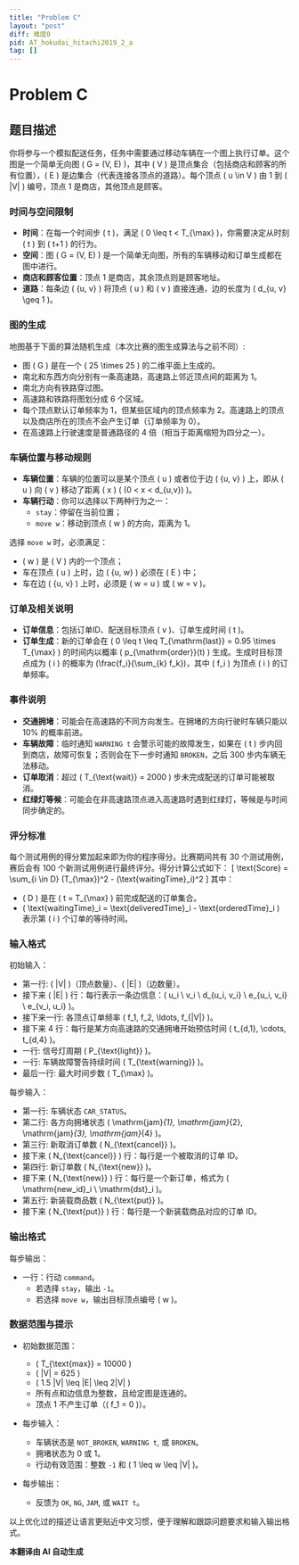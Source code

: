 ```yaml
---
title: "Problem C"
layout: "post"
diff: 难度0
pid: AT_hokudai_hitachi2019_2_a
tag: []
---
```


# Problem C

## 题目描述

你将参与一个模拟配送任务，任务中需要通过移动车辆在一个图上执行订单。这个图是一个简单无向图 \( G = (V, E) \)，其中 \( V \) 是顶点集合（包括商店和顾客的所有位置），\( E \) 是边集合（代表连接各顶点的道路）。每个顶点 \( u \in V \) 由 1 到 \( |V| \) 编号，顶点 1 是商店，其他顶点是顾客。

### 时间与空间限制

- **时间**：在每一个时间步 \( t \)，满足 \( 0 \leq t < T_{\max} \)，你需要决定从时刻 \( t \) 到 \( t+1 \) 的行为。
- **空间**：图 \( G = (V, E) \) 是一个简单无向图，所有的车辆移动和订单生成都在图中进行。
- **商店和顾客位置**：顶点 1 是商店，其余顶点则是顾客地址。
- **道路**：每条边 \( \{u, v\} \) 将顶点 \( u \) 和 \( v \) 直接连通，边的长度为 \( d_{u, v} \geq 1 \)。 

### 图的生成

地图基于下面的算法随机生成（本次比赛的图生成算法与之前不同）:
- 图 \( G \) 是在一个 \( 25 \times 25 \) 的二维平面上生成的。
- 南北和东西方向分别有一条高速路，高速路上邻近顶点间的距离为 1。
- 南北方向有铁路穿过图。
- 高速路和铁路将图划分成 6 个区域。
- 每个顶点默认订单频率为 1，但某些区域内的顶点频率为 2。高速路上的顶点以及商店所在的顶点不会产生订单（订单频率为 0）。
- 在高速路上行驶速度是普通路径的 4 倍（相当于距离缩短为四分之一）。

### 车辆位置与移动规则

- **车辆位置**：车辆的位置可以是某个顶点 \( u \) 或者位于边 \( \{u, v\} \) 上，即从 \( u \) 向 \( v \) 移动了距离 \( x \) \( (0 < x < d_{u,v}) \)。
- **车辆行动**：你可以选择以下两种行为之一：
  - `stay`：停留在当前位置；
  - `move w`：移动到顶点 \( w \) 的方向，距离为 1。

选择 `move w` 时，必须满足：
  - \( w \) 是 \( V \) 内的一个顶点；
  - 车在顶点 \( u \) 上时，边 \( \{u, w\} \) 必须在 \( E \) 中；
  - 车在边 \( \{u, v\} \) 上时，必须是 \( w = u \) 或 \( w = v \)。

### 订单及相关说明

- **订单信息**：包括订单ID、配送目标顶点 \( v \)、订单生成时间 \( t \)。
- **订单生成**：新的订单会在 \( 0 \leq t \leq T_{\mathrm{last}} = 0.95 \times T_{\max} \) 的时间内以概率 \( p_{\mathrm{order}}(t) \) 生成。生成时目标顶点成为 \( i \) 的概率为 \(\frac{f_i}{\sum_{k} f_k}\)，其中 \( f_i \) 为顶点 \( i \) 的订单频率。

### 事件说明

- **交通拥堵**：可能会在高速路的不同方向发生。在拥堵的方向行驶时车辆只能以 10% 的概率前进。
- **车辆故障**：临时通知 `WARNING t` 会警示可能的故障发生，如果在 \( t \) 步内回到商店，故障可恢复；否则会在下一步时通知 `BROKEN`，之后 300 步内车辆无法移动。
- **订单取消**：超过 \( T_{\text{wait}} = 2000 \) 步未完成配送的订单可能被取消。
- **红绿灯等候**：可能会在非高速路顶点进入高速路时遇到红绿灯，等候是与时间同步确定的。

### 评分标准

每个测试用例的得分累加起来即为你的程序得分。比赛期间共有 30 个测试用例，赛后会有 100 个新测试用例进行最终评分。得分计算公式如下：
\[ \text{Score} = \sum_{i \in D} (T_{\max})^2 - (\text{waitingTime}_i)^2 \]
其中：
- \( D \) 是在 \( t = T_{\max} \) 前完成配送的订单集合。
- \( \text{waitingTime}_i = \text{deliveredTime}_i - \text{orderedTime}_i \) 表示第 \( i \) 个订单的等待时间。

### 输入格式

初始输入：
- 第一行: \( |V| \)（顶点数量）、\( |E| \)（边数量）。
- 接下来 \( |E| \) 行：每行表示一条边信息：\( u_i \ v_i \ d_{u_i, v_i} \ e_{u_i, v_i} \ e_{v_i, u_i} \)。
- 接下来一行: 各顶点订单频率 \( f_1, f_2, \ldots, f_{|V|} \)。
- 接下来 4 行：每行是某方向高速路的交通拥堵开始预估时间 \( t_{d,1}, \cdots, t_{d,4} \)。
- 一行: 信号灯周期 \( P_{\text{light}} \)。
- 一行: 车辆故障警告持续时间 \( T_{\text{warning}} \)。
- 最后一行: 最大时间步数 \( T_{\max} \)。

每步输入：
- 第一行: 车辆状态 `CAR_STATUS`。
- 第二行: 各方向拥堵状态 \( \mathrm{jam}_{1}, \mathrm{jam}_{2}, \mathrm{jam}_{3}, \mathrm{jam}_{4} \)。
- 第三行: 新取消订单数 \( N_{\text{cancel}} \)。
- 接下来 \( N_{\text{cancel}} \) 行：每行是一个被取消的订单 ID。
- 第四行: 新订单数 \( N_{\text{new}} \)。
- 接下来 \( N_{\text{new}} \) 行：每行是一个新订单，格式为 \( \mathrm{new\_id}_i \ \mathrm{dst}_i \)。
- 第五行: 新装载商品数 \( N_{\text{put}} \)。
- 接下来 \( N_{\text{put}} \) 行：每行是一个新装载商品对应的订单 ID。

### 输出格式

每步输出：
- 一行：行动 `command`。
  - 若选择 `stay`，输出 `-1`。
  - 若选择 `move w`，输出目标顶点编号 \( w \)。

### 数据范围与提示

- 初始数据范围：
  - \( T_{\text{max}} = 10000 \)
  - \( |V| = 625 \)
  - \( 1.5 |V| \leq |E| \leq 2|V| \)
  - 所有点和边信息为整数，且给定图是连通的。
  - 顶点 1 不产生订单（\( f_1 = 0 \)）。

- 每步输入：
  - 车辆状态是 `NOT_BROKEN`, `WARNING t`, 或 `BROKEN`。
  - 拥堵状态为 0 或 1。
  - 行动有效范围：整数 `-1` 和 \( 1 \leq w \leq |V| \)。

- 每步输出：
  - 反馈为 `OK`, `NG`, `JAM`, 或 `WAIT t`。

以上优化过的描述让语言更贴近中文习惯，便于理解和跟踪问题要求和输入输出格式。

 **本翻译由 AI 自动生成**

